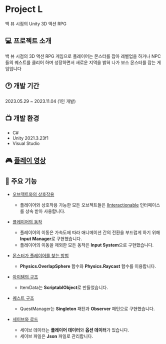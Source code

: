# Project L
백 뷰 시점의 Unity 3D 액션 RPG

 ## 💻 프로젝트 소개
 백 뷰 시점의 3D 액션 RPG 게임으로 플레이어는 몬스터를 잡아 레벨업을 하거나 NPC들의 퀘스트를 클리어 하며 성장하면서 새로운 지역을 밝혀 나가 보스 몬스터를 잡는 게임입니다

## 🕐 개발 기간
 2023.05.29 ~ 2023.11.04 (1인 개발)

## 📺 개발 환경
 * C#
 * Unity 2021.3.23f1
 * Visual Studio

## 🎮 [플레이 영상](https://youtu.be/jm4Of-qw4fg?si=Mu-XHQoeK6xqdw9B)

## 📌 주요 기능
* [오브젝트와의 상호작용](https://github.com/GameBulle/Portfolio/tree/e4ed7863bff8c6a9ae7464c0464d104b4835f008/Project%20L/InteractionObject)
  - 플레이어와 상호작용 가능한 모든 오브젝트들은 [IInteractionable](https://github.com/GameBulle/Portfolio/tree/b97e50391483a3a8aa8251106ee581167b92c521/Project%20L/Interface) 인터페이스를 상속 받아 사용합니다.

* [플레이어의 동작](https://github.com/GameBulle/Portfolio/tree/efd4b7c190a7a0b01f7682f5c7843c0992fe29eb/Project%20L/Player)
  - 플레이어의 이동은 가속도에 따라 애니메이션 간의 전환을 부드럽게 하기 위해 **Input Manager**로 구현했습니다.
  - 플레이어의 이동을 제외한 모든 동작은 **Input System**으로 구현했습니다.

* [몬스터가 플레이어를 찾는 방법](https://github.com/GameBulle/Portfolio/tree/76cf2f6ca2a2eac3ab2e297b1c9cb8758df42b62/Project%20L/Monster)
   - **Physics.OverlapSphere** 함수와 **Physics.Raycast** 함수를 이용합니다.

* [아이템의 구조](https://github.com/GameBulle/Portfolio/tree/77b74f3bfe9293a1a8bc7134cc0ae5d2c898b686/Project%20L/Item)
  - ItemData는 **ScriptablObject**로 만들었습니다.
 
* [퀘스트 구조](https://github.com/GameBulle/Portfolio/tree/054b0365d7e074bbe04aa518a74d3b0f4f409740/Project%20L/Manager)
  - QuestManager는 **Singleton** 패턴과 **Observer** 패턴으로 구현했습니다.
 
* [세이브와 로드](https://github.com/GameBulle/Portfolio/tree/07eb6f5b78d449f108974489b93c03c4b5add96d/Project%20L/Option)
  - 세이브 데이터는 **플레이어 데이터**와 **옵션 데이터**가 있습니다.
  - 세이브 파일은 **Json** 파일로 관리합니다.

